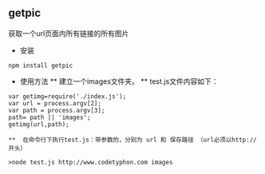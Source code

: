 ## getpic
获取一个url页面内所有链接的所有图片
* 安装
```
npm install getpic
```
* 使用方法
	**	建立一个images文件夹。
	**	test.js文件内容如下：
```
var getimg=require('./index.js');
var url = process.argv[2];
var path = process.argv[3];
path= path || 'images';
getimg(url,path);
```
	**	在命令行下执行test.js：带参数的，分别为 url 和 保存路径 （url必须以http://开头）

```
>node test.js http://www.codetyphon.com images
```
